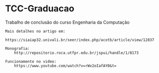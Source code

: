 # TCC-Graduacao
Trabalho de conclusão do curso Engenharia da Computação

	Mais detalhes no artigo em:
		https://siaiap32.univali.br/seer/index.php/acotb/article/view/12837
		
	Monografia:
		http://repositorio.roca.utfpr.edu.br/jspui/handle/1/8173
	
	Funcionamento no video:
		https://www.youtube.com/watch?v=rWx2oIafAY0&t=
